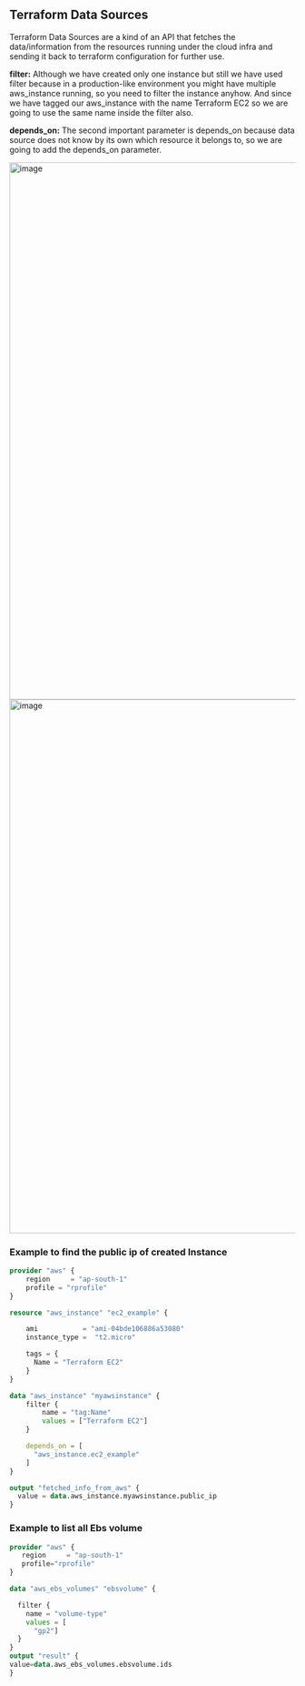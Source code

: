 ## Terraform Data Sources
Terraform Data Sources are a kind of an API that fetches the data/information from the resources running under the cloud infra and sending it back to terraform configuration for further use.

<b>filter:</b> Although we have created only one instance but still we have used filter because in a production-like environment you might have multiple aws_instance running, so you need to filter the instance anyhow. And since we have tagged our aws_instance with the name Terraform EC2 so we are going to use the same name inside the filter also.

<b>depends_on:</b> The second important parameter is depends_on because data source does not know by its own which resource it belongs to, so we are going to add the depends_on parameter.

<img width="944" alt="image" src="https://user-images.githubusercontent.com/84008107/142793895-3ad1a865-b16d-401f-af6b-363bde560f6b.png">

<img width="938" alt="image" src="https://user-images.githubusercontent.com/84008107/142793951-676eac61-b576-4eaf-b92c-5d7ccff75b7e.png">


### Example to find the public ip of created Instance
```terraform
provider "aws" {
    region     = "ap-south-1"
    profile = "rprofile"
}

resource "aws_instance" "ec2_example" {

    ami           = "ami-04bde106886a53080"
    instance_type =  "t2.micro"

    tags = {
      Name = "Terraform EC2"
    }
}

data "aws_instance" "myawsinstance" {
    filter {
        name = "tag:Name"
        values = ["Terraform EC2"]
    }

    depends_on = [
      "aws_instance.ec2_example"
    ]
}

output "fetched_info_from_aws" {
  value = data.aws_instance.myawsinstance.public_ip
}

```

### Example to list all Ebs volume

```terraform
provider "aws" {
   region     = "ap-south-1"
   profile="rprofile"
}

data "aws_ebs_volumes" "ebsvolume" {

  filter {
    name = "volume-type"
    values = [
      "gp2"]
  }
}
output "result" {
value=data.aws_ebs_volumes.ebsvolume.ids
}

``` 
